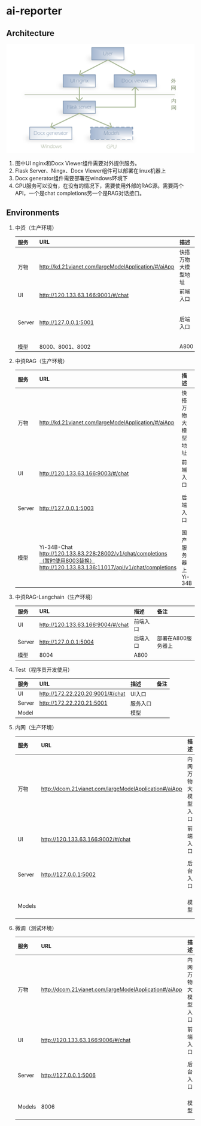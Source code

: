 # ai-reporter

## Architecture

![](./imgs/arch.png)

1. 图中UI nginx和Docx Viewer组件需要对外提供服务。
2. Flask Server、Ningx、Docx Viewer组件可以部署在linux机器上
3. Docx generator组件需要部署在windows环境下
4. GPU服务可以没有，在没有的情况下，需要使用外部的RAG源。需要两个API，一个是chat completions另一个是RAG对话接口。

## Environments

1. 中资（生产环境）

   | 服务   | URL                                                  | 描述               | 备注               |
   | ------ | ---------------------------------------------------- | ------------------ | ------------------ |
   | 万物   | http://kd.21vianet.com/largeModelApplication/#/aiApp | 快搭万物大模型地址 | 报告助手           |
   | UI     | http://120.133.63.166:9001/#/chat                    | 前端入口           | Yi-34B             |
   | Server | http://127.0.0.1:5001                                | 后端入口           | 部署在A800服务器上 |
   | 模型   | 8000、8001、8002                                     | A800               |                    |

   

2. 中资RAG（生产环境）

   | 服务   | URL                                                          | 描述               | 备注               |
   | ------ | ------------------------------------------------------------ | ------------------ | ------------------ |
   | 万物   | http://kd.21vianet.com/largeModelApplication/#/aiApp         | 快搭万物大模型地址 | 报告助手RAG        |
   | UI     | http://120.133.63.166:9003/#/chat                            | 前端入口           |                    |
   | Server | http://127.0.0.1:5003                                        | 后端入口           | 部署在A800服务器上 |
   | 模型   | Yi-34B-Chat  http://120.133.83.228:28002/v1/chat/completions（暂时使用8003替换）<br/>http://120.133.83.136:11017/api/v1/chat/completions | 国产服务器上Yi-34B | 使用华为910B服务器 |

   

3. 中资RAG-Langchain（生产环境）

   | 服务   | URL                                                          | 描述               | 备注               |
   | ------ | ------------------------------------------------------------ | ------------------ | ------------------ |
   | UI     | http://120.133.63.166:9004/#/chat                            | 前端入口           |                    |
   | Server | http://127.0.0.1:5004                                        | 后端入口           | 部署在A800服务器上 |
   | 模型   | 8004                                            | A800               |                    |

   

4. Test（程序员开发使用）

   | 服务   | URL                              | 描述     | 备注 |
   | ------ | -------------------------------- | -------- | ---- |
   | UI     | http://172.22.220.20:9001/#/chat | UI入口   |      |
   | Server | http://172.22.220.21:5001        | 服务入口 |      |
   | Model  |                                  | 模型     |      |

   

5. 内网（生产环境）

   | 服务   | URL                                                   | 描述               | 备注               |
   | ------ | ----------------------------------------------------- | ------------------ | ------------------ |
   | 万物   | http://dcom.21vianet.com/largeModelApplication#/aiApp | 内网万物大模型入口 |                    |
   | UI     | http://120.133.63.166:9002/#/chat                     | 前端入口           | Yi-34B             |
   | Server | http://127.0.0.1:5002                                 | 后台入口           | 部署在A800服务器上 |
   | Models |                                                       | 模型               | 与中资共享         |

   

6. 微调（测试环境）

   | 服务   | URL                                                   | 描述               | 备注               |
   | ------ | ----------------------------------------------------- | ------------------ | ------------------ |
   | 万物   | http://dcom.21vianet.com/largeModelApplication#/aiApp | 内网万物大模型入口 |                    |
   | UI     | http://120.133.63.166:9006/#/chat                     | 前端入口           | Yi-34B             |
   | Server | http://127.0.0.1:5006                                 | 后台入口           | 部署在A800服务器上 |
   | Models | 8006                                                  | 模型               | 与中资共享         |
   

